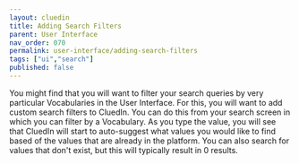 ```yaml
---
layout: cluedin
title: Adding Search Filters
parent: User Interface
nav_order: 070
permalink: user-interface/adding-search-filters
tags: ["ui","search"]
published: false
---
```


You might find that you will want to filter your search queries by very particular Vocabularies in the User Interface. For this, you will want to add custom search filters to CluedIn. You can do this from your search screen in which you can filter by a Vocabulary. As you type the value, you will see that CluedIn will start to auto-suggest what values you would like to find based of the values that are already in the platform. You can also search for values that don't exist, but this will typically result in 0 results.
